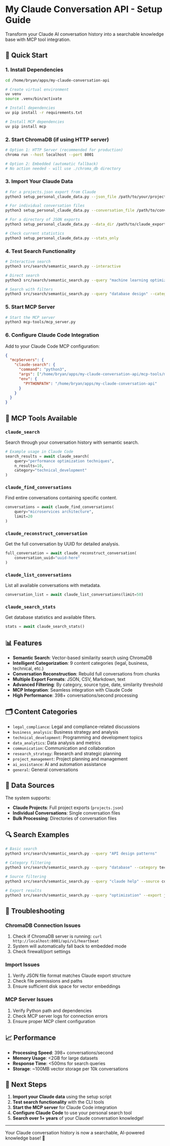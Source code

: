 # My Claude Conversation API - Setup Guide

Transform your Claude AI conversation history into a searchable knowledge base with MCP tool integration.

## 🚀 Quick Start

### 1. Install Dependencies

```bash
cd /home/bryan/apps/my-claude-conversation-api

# Create virtual environment
uv venv
source .venv/bin/activate

# Install dependencies
uv pip install -r requirements.txt

# Install MCP dependencies
uv pip install mcp
```

### 2. Start ChromaDB (if using HTTP server)

```bash
# Option 1: HTTP Server (recommended for production)
chroma run --host localhost --port 8001

# Option 2: Embedded (automatic fallback)
# No action needed - will use ./chroma_db directory
```

### 3. Import Your Claude Data

```bash
# For a projects.json export from Claude
python3 setup_personal_claude_data.py --json_file /path/to/your/projects.json

# For individual conversation files
python3 setup_personal_claude_data.py --conversation_file /path/to/conversation.json

# For a directory of JSON exports
python3 setup_personal_claude_data.py --data_dir /path/to/claude_exports/

# Check current statistics
python3 setup_personal_claude_data.py --stats_only
```

### 4. Test Search Functionality

```bash
# Interactive search
python3 src/search/semantic_search.py --interactive

# Direct search
python3 src/search/semantic_search.py --query "machine learning optimization"

# Search with filters
python3 src/search/semantic_search.py --query "database design" --category technical_development
```

### 5. Start MCP Server

```bash
# Start the MCP server
python3 mcp-tools/mcp_server.py
```

### 6. Configure Claude Code Integration

Add to your Claude Code MCP configuration:

```json
{
  "mcpServers": {
    "claude-search": {
      "command": "python3",
      "args": ["/home/bryan/apps/my-claude-conversation-api/mcp-tools/mcp_server.py"],
      "env": {
        "PYTHONPATH": "/home/bryan/apps/my-claude-conversation-api"
      }
    }
  }
}
```

## 🔧 MCP Tools Available

### `claude_search`
Search through your conversation history with semantic search.

```python
# Example usage in Claude Code
search_results = await claude_search(
    query="performance optimization techniques",
    n_results=10,
    category="technical_development"
)
```

### `claude_find_conversations`
Find entire conversations containing specific content.

```python
conversations = await claude_find_conversations(
    query="microservices architecture",
    limit=20
)
```

### `claude_reconstruct_conversation`
Get the full conversation by UUID for detailed analysis.

```python
full_conversation = await claude_reconstruct_conversation(
    conversation_uuid="uuid-here"
)
```

### `claude_list_conversations`
List all available conversations with metadata.

```python
conversation_list = await claude_list_conversations(limit=50)
```

### `claude_search_stats`
Get database statistics and available filters.

```python
stats = await claude_search_stats()
```

## 📊 Features

- **Semantic Search**: Vector-based similarity search using ChromaDB
- **Intelligent Categorization**: 9 content categories (legal, business, technical, etc.)
- **Conversation Reconstruction**: Rebuild full conversations from chunks
- **Multiple Export Formats**: JSON, CSV, Markdown, text
- **Advanced Filtering**: By category, source type, date, similarity threshold
- **MCP Integration**: Seamless integration with Claude Code
- **High Performance**: 398+ conversations/second processing

## 🗂️ Content Categories

- `legal_compliance`: Legal and compliance-related discussions
- `business_analysis`: Business strategy and analysis
- `technical_development`: Programming and development topics
- `data_analytics`: Data analysis and metrics
- `communication`: Communication and collaboration
- `research_strategy`: Research and strategic planning
- `project_management`: Project planning and management
- `ai_assistance`: AI and automation assistance
- `general`: General conversations

## 📁 Data Sources

The system supports:
- **Claude Projects**: Full project exports (`projects.json`)
- **Individual Conversations**: Single conversation files
- **Bulk Processing**: Directories of conversation files

## 🔍 Search Examples

```bash
# Basic search
python3 src/search/semantic_search.py --query "API design patterns"

# Category filtering
python3 src/search/semantic_search.py --query "database" --category technical_development

# Source filtering
python3 src/search/semantic_search.py --query "claude help" --source conversation

# Export results
python3 src/search/semantic_search.py --query "optimization" --export json
```

## 🚨 Troubleshooting

### ChromaDB Connection Issues
1. Check if ChromaDB server is running: `curl http://localhost:8001/api/v1/heartbeat`
2. System will automatically fall back to embedded mode
3. Check firewall/port settings

### Import Issues
1. Verify JSON file format matches Claude export structure
2. Check file permissions and paths
3. Ensure sufficient disk space for vector embeddings

### MCP Server Issues
1. Verify Python path and dependencies
2. Check MCP server logs for connection errors
3. Ensure proper MCP client configuration

## 📈 Performance

- **Processing Speed**: 398+ conversations/second
- **Memory Usage**: <2GB for large datasets
- **Response Time**: <500ms for search queries
- **Storage**: ~100MB vector storage per 10k conversations

## 🎯 Next Steps

1. **Import your Claude data** using the setup script
2. **Test search functionality** with the CLI tools
3. **Start the MCP server** for Claude Code integration
4. **Configure Claude Code** to use your personal search tool
5. **Search over 1+ years** of your Claude conversation knowledge!

---

Your Claude conversation history is now a searchable, AI-powered knowledge base! 🎉